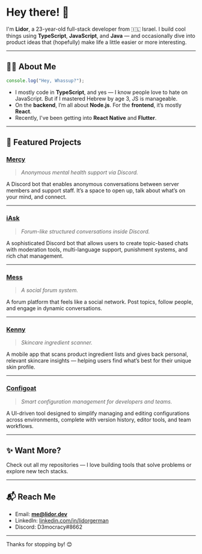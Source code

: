 
# Hey there! 👋

I'm **Lidor**, a 23-year-old full-stack developer from 🇮🇱 Israel. I build cool things using **TypeScript**, **JavaScript**, and **Java** — and occasionally dive into product ideas that (hopefully) make life a little easier or more interesting.

---

## 👨‍💻 About Me

```js
console.log("Hey, Whassup?");
```

- I mostly code in **TypeScript**, and yes — I know people love to hate on JavaScript. But if I mastered Hebrew by age 3, JS is manageable.
- On the **backend**, I’m all about **Node.js**. For the **frontend**, it’s mostly **React**.
- Recently, I've been getting into **React Native** and **Flutter**.

---

## 🔧 Featured Projects

### [Mercy](https://github.com/D3mocracy/Mercy)
> *Anonymous mental health support via Discord.*

A Discord bot that enables anonymous conversations between server members and support staff. It’s a space to open up, talk about what’s on your mind, and connect.

---

### [iAsk](https://github.com/D3mocracy/iAsk)
> *Forum-like structured conversations inside Discord.*

A sophisticated Discord bot that allows users to create topic-based chats with moderation tools, multi-language support, punishment systems, and rich chat management.

---

### [Mess](https://github.com/BenTimor/Mess)
> *A social forum system.*

A forum platform that feels like a social network. Post topics, follow people, and engage in dynamic conversations.

---

### [Kenny](https://github.com/D3mocracy/Kenny)
> *Skincare ingredient scanner.*

A mobile app that scans product ingredient lists and gives back personal, relevant skincare insights — helping users find what’s best for their unique skin profile.

---

### [Configoat](https://github.com/Configoat/Website)
> *Smart configuration management for developers and teams.*

A UI-driven tool designed to simplify managing and editing configurations across environments, complete with version history, editor tools, and team workflows.

---

## ✨ Want More?

Check out all my repositories — I love building tools that solve problems or explore new tech stacks.

---

## 📬 Reach Me

- Email: **me@lidor.dev**
- LinkedIn: [linkedin.com/in/lidorgerman](https://www.linkedin.com/in/lidor-german-7a2014247/)
- Discord: D3mocracy#8662

---

Thanks for stopping by! 😊
